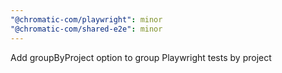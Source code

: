 ```yaml
---
"@chromatic-com/playwright": minor
"@chromatic-com/shared-e2e": minor
---
```


Add groupByProject option to group Playwright tests by project
